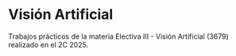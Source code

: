 # Visión Artificial
Trabajos prácticos de la materia Electiva III - Visión Artificial (3679) realizado en el 2C 2025.
